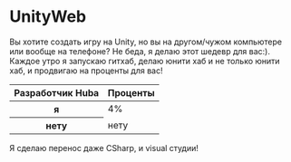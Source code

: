 # UnityWeb
Вы хотите создать игру на Unity, но вы на другом/чужом компьютере или вообще на телефоне? Не беда, я делаю этот шедевр для вас:). Каждое утро я запускаю гитхаб, делаю юнити хаб и не только юнити хаб, и продвигаю на проценты для вас!
<table>
  <thead>
    <tr>
      <th scope="col">Разработчик Hubа</th>
      <th scope="col">Проценты</th>
    </tr>
  </thead>
  <tbody>
    <tr>
      <th scope="row">я</th>
      <td>4%</td>
    </tr>
    <tr>
      <th scope="row">нету</th>
      <td>нету</td>
    </tr>
  </tbody>
  <tfoot>
  </tfoot>
</table>
Я сделаю перенос даже CSharp, и visual студии!
